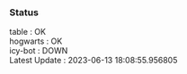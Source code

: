 ### Status


table : OK  
hogwarts : OK  
icy-bot : DOWN  
Latest Update : 2023-06-13 18:08:55.956805
